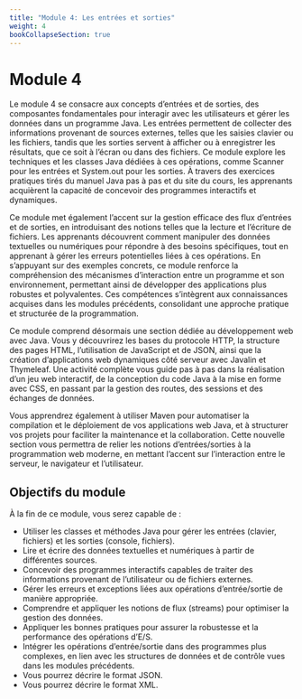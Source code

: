 ```yaml
---
title: "Module 4: Les entrées et sorties"
weight: 4
bookCollapseSection: true
---
```


# Module 4



Le module 4 se consacre aux concepts d’entrées et de sorties, des composantes fondamentales pour interagir avec les utilisateurs et gérer les données dans un programme Java. Les entrées permettent de collecter des informations provenant de sources externes, telles que les saisies clavier ou les fichiers, tandis que les sorties servent à afficher ou à enregistrer les résultats, que ce soit à l’écran ou dans des fichiers. Ce module explore les techniques et les classes Java dédiées à ces opérations, comme Scanner pour les entrées et System.out pour les sorties. À travers des exercices pratiques tirés du manuel Java pas à pas et du site du cours, les apprenants acquièrent la capacité de concevoir des programmes interactifs et dynamiques.

Ce module met également l’accent sur la gestion efficace des flux d’entrées et de sorties, en introduisant des notions telles que la lecture et l’écriture de fichiers. Les apprenants découvrent comment manipuler des données textuelles ou numériques pour répondre à des besoins spécifiques, tout en apprenant à gérer les erreurs potentielles liées à ces opérations. En s’appuyant sur des exemples concrets, ce module renforce la compréhension des mécanismes d’interaction entre un programme et son environnement, permettant ainsi de développer des applications plus robustes et polyvalentes. Ces compétences s’intègrent aux connaissances acquises dans les modules précédents, consolidant une approche pratique et structurée de la programmation.

Ce module comprend désormais une section dédiée au développement web avec Java. Vous y découvrirez les bases du protocole HTTP, la structure des pages HTML, l’utilisation de JavaScript et de JSON, ainsi que la création d’applications web dynamiques côté serveur avec Javalin et Thymeleaf. Une activité complète vous guide pas à pas dans la réalisation d’un jeu web interactif, de la conception du code Java à la mise en forme avec CSS, en passant par la gestion des routes, des sessions et des échanges de données.

Vous apprendrez également à utiliser Maven pour automatiser la compilation et le déploiement de vos applications web Java, et à structurer vos projets pour faciliter la maintenance et la collaboration. Cette nouvelle section vous permettra de relier les notions d’entrées/sorties à la programmation web moderne, en mettant l’accent sur l’interaction entre le serveur, le navigateur et l’utilisateur.

## Objectifs du module

À la fin de ce module, vous serez capable de :

- Utiliser les classes et méthodes Java pour gérer les entrées (clavier, fichiers) et les sorties (console, fichiers).
- Lire et écrire des données textuelles et numériques à partir de différentes sources.
- Concevoir des programmes interactifs capables de traiter des informations provenant de l’utilisateur ou de fichiers externes.
- Gérer les erreurs et exceptions liées aux opérations d’entrée/sortie de manière appropriée.
- Comprendre et appliquer les notions de flux (streams) pour optimiser la gestion des données.
- Appliquer les bonnes pratiques pour assurer la robustesse et la performance des opérations d’E/S.
- Intégrer les opérations d’entrée/sortie dans des programmes plus complexes, en lien avec les structures de données et de contrôle vues dans les modules précédents.
- Vous pourrez décrire le format JSON.
- Vous pourrez décrire le format XML.